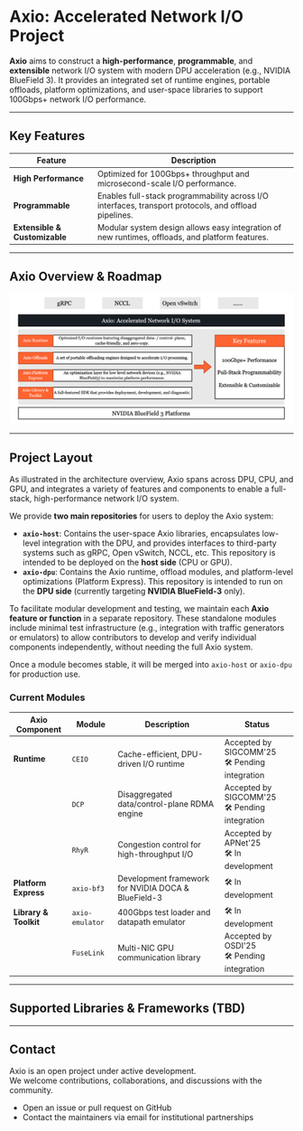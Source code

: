 # Axio: Accelerated Network I/O Project

**Axio** aims to construct a **high-performance**, **programmable**, and **extensible** network I/O system with modern DPU acceleration (e.g., NVIDIA BlueField 3). 
It provides an integrated set of runtime engines, portable offloads, platform optimizations, and user-space libraries to support 100Gbps+ network I/O performance.

---

## Key Features

| Feature | Description |
|---------|-------------|
| **High Performance** | Optimized for 100Gbps+ throughput and microsecond-scale I/O performance. |
| **Programmable** | Enables full-stack programmability across I/O interfaces, transport protocols, and offload pipelines. |
| **Extensible & Customizable** | Modular system design allows easy integration of new runtimes, offloads, and platform features. |

---

## Axio Overview & Roadmap
![Roadmap of Axio Project](./axio_overview_0430_2025.png)

---

## Project Layout 
As illustrated in the architecture overview, Axio spans across DPU, CPU, and GPU, and integrates a variety of features and components to enable a full-stack, high-performance network I/O system.

We provide **two main repositories** for users to deploy the Axio system:
- **`axio-host`**: Contains the user-space Axio libraries, encapsulates low-level integration with the DPU, and provides interfaces to third-party systems such as gRPC, Open vSwitch, NCCL, etc. This repository is intended to be deployed on the **host side** (CPU or GPU).
- **`axio-dpu`**: Contains the Axio runtime, offload modules, and platform-level optimizations (Platform Express). This repository is intended to run on the **DPU side** (currently targeting **NVIDIA BlueField-3** only).

To facilitate modular development and testing, we maintain each **Axio feature or function** in a separate repository. These standalone modules include minimal test infrastructure (e.g., integration with traffic generators or emulators) to allow contributors to develop and verify individual components independently, without needing the full Axio system.

Once a module becomes stable, it will be merged into `axio-host` or `axio-dpu` for production use.

### Current Modules

| Axio Component         | Module        | Description                                               | Status                                     |
|------------------------|---------------|-----------------------------------------------------------|--------------------------------------------|
| **Runtime**            | `CEIO`        | Cache-efficient, DPU-driven I/O runtime                   | Accepted by SIGCOMM'25<br>🛠️ Pending integration |
|                        | `DCP`         | Disaggregated data/control-plane RDMA engine              | Accepted by SIGCOMM'25<br>🛠️ Pending integration |
|                        | `RhyR`        | Congestion control for high-throughput I/O                | Accepted by APNet'25<br>🛠️ In development |
| **Platform Express**   | `axio-bf3`     | Development framework for NVIDIA DOCA & BlueField-3      | 🛠️ In development                            |
| **Library & Toolkit**  | `axio-emulator`| 400Gbps test loader and datapath emulator                | 🛠️ In development                            |
|                        | `FuseLink`    | Multi-NIC GPU communication library                       | Accepted by OSDI'25<br>🛠️ Pending integration |


---

## Supported Libraries & Frameworks (TBD)

---

## Contact

Axio is an open project under active development.  
We welcome contributions, collaborations, and discussions with the community.

- Open an issue or pull request on GitHub
- Contact the maintainers via email for institutional partnerships
